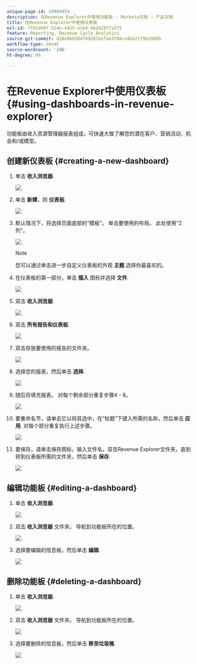 ```yaml
---
unique-page-id: 10094959
description: 在Revenue Explorer中使用功能板 — Marketo文档 — 产品文档
title: 在Revenue Explorer中使用仪表板
exl-id: ff81d48f-524e-4425-acb4-b62428f7a375
feature: Reporting, Revenue Cycle Analytics
source-git-commit: d20a9bb584f69282eefae3704ce4be2179b29d0b
workflow-type: tm+mt
source-wordcount: '246'
ht-degree: 0%

---
```


# 在Revenue Explorer中使用仪表板 {#using-dashboards-in-revenue-explorer}

功能板由收入资源管理器报表组成，可快速大致了解您的潜在客户、营销活动、机会和/或模型。

## 创建新仪表板 {#creating-a-new-dashboard}

1. 单击 **收入浏览器**.

   ![](assets/one.png)

1. 单击 **新建**，则 **仪表板**.

   ![](assets/two.png)

1. 默认情况下，将选择页面底部的“模板”。 单击要使用的布局。 此处使用“2列”。

   ![](assets/three.png)

   >[!NOTE]
   >
   >您可以通过单击进一步自定义仪表板的外观 **主题** 选择你最喜欢的。

1. 在仪表板的第一部分，单击 **插入** 图标并选择 **文件**.

   ![](assets/four.png)

1. 双击 **收入浏览器**.

   ![](assets/five.png)

1. 双击 **所有报告和仪表板**.

   ![](assets/six.png)

1. 双击存放要使用的报告的文件夹。

   ![](assets/seven.png)

1. 选择您的报表，然后单击 **选择**.

   ![](assets/eight.png)

1. 随后将填充报表。 对每个剩余部分重复步骤4 - 8。

   ![](assets/nine.png)

1. 要重命名节，请单击它以将其选中，在“标题”下键入所需的名称，然后单击 **应用**. 对每个部分重复执行上述步骤。

   ![](assets/ten.png)

1. 要保存，请单击保存图标，输入文件名，双击Revenue Explorer文件夹，直到转到仪表板所需的文件夹，然后单击 **保存**.

   ![](assets/eleven.png)

## 编辑功能板 {#editing-a-dashboard}

1. 单击 **收入浏览器**.

   ![](assets/one.png)

1. 双击 **收入浏览器** 文件夹。 导航到功能板所在的位置。

   ![](assets/thirteen.png)

1. 选择要编辑的信息板，然后单击 **编辑**.

   ![](assets/fourteen.png)

## 删除功能板 {#deleting-a-dashboard}

1. 单击 **收入浏览器**.

   ![](assets/one.png)

1. 双击 **收入浏览器** 文件夹。 导航到功能板所在的位置。

   ![](assets/thirteen.png)

1. 选择要删除的信息板，然后单击 **移至垃圾桶**.

   ![](assets/fifteen.png)
